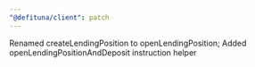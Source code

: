```yaml
---
"@defituna/client": patch
---
```


Renamed createLendingPosition to openLendingPosition; Added openLendingPositionAndDeposit instruction helper
